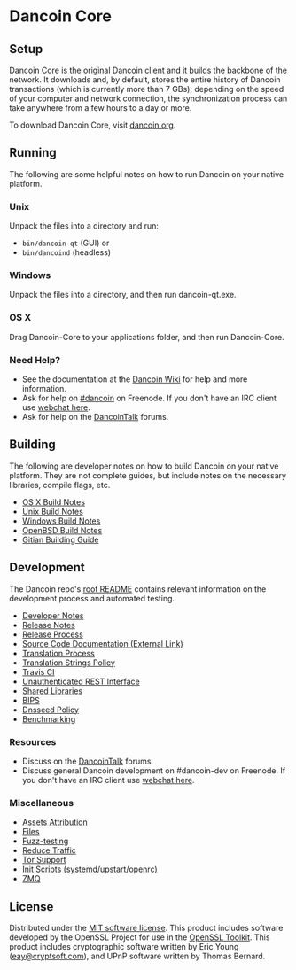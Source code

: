 Dancoin Core
=============

Setup
---------------------
Dancoin Core is the original Dancoin client and it builds the backbone of the network. It downloads and, by default, stores the entire history of Dancoin transactions (which is currently more than 7 GBs); depending on the speed of your computer and network connection, the synchronization process can take anywhere from a few hours to a day or more.

To download Dancoin Core, visit [dancoin.org](https://dancoin.org).

Running
---------------------
The following are some helpful notes on how to run Dancoin on your native platform.

### Unix

Unpack the files into a directory and run:

- `bin/dancoin-qt` (GUI) or
- `bin/dancoind` (headless)

### Windows

Unpack the files into a directory, and then run dancoin-qt.exe.

### OS X

Drag Dancoin-Core to your applications folder, and then run Dancoin-Core.

### Need Help?

* See the documentation at the [Dancoin Wiki](https://dancoin.info/)
for help and more information.
* Ask for help on [#dancoin](http://webchat.freenode.net?channels=dancoin) on Freenode. If you don't have an IRC client use [webchat here](http://webchat.freenode.net?channels=dancoin).
* Ask for help on the [DancoinTalk](https://dancointalk.io/) forums.

Building
---------------------
The following are developer notes on how to build Dancoin on your native platform. They are not complete guides, but include notes on the necessary libraries, compile flags, etc.

- [OS X Build Notes](build-osx.md)
- [Unix Build Notes](build-unix.md)
- [Windows Build Notes](build-windows.md)
- [OpenBSD Build Notes](build-openbsd.md)
- [Gitian Building Guide](gitian-building.md)

Development
---------------------
The Dancoin repo's [root README](/README.md) contains relevant information on the development process and automated testing.

- [Developer Notes](developer-notes.md)
- [Release Notes](release-notes.md)
- [Release Process](release-process.md)
- [Source Code Documentation (External Link)](https://dev.visucore.com/dancoin/doxygen/)
- [Translation Process](translation_process.md)
- [Translation Strings Policy](translation_strings_policy.md)
- [Travis CI](travis-ci.md)
- [Unauthenticated REST Interface](REST-interface.md)
- [Shared Libraries](shared-libraries.md)
- [BIPS](bips.md)
- [Dnsseed Policy](dnsseed-policy.md)
- [Benchmarking](benchmarking.md)

### Resources
* Discuss on the [DancoinTalk](https://dancointalk.io/) forums.
* Discuss general Dancoin development on #dancoin-dev on Freenode. If you don't have an IRC client use [webchat here](http://webchat.freenode.net/?channels=dancoin-dev).

### Miscellaneous
- [Assets Attribution](assets-attribution.md)
- [Files](files.md)
- [Fuzz-testing](fuzzing.md)
- [Reduce Traffic](reduce-traffic.md)
- [Tor Support](tor.md)
- [Init Scripts (systemd/upstart/openrc)](init.md)
- [ZMQ](zmq.md)

License
---------------------
Distributed under the [MIT software license](/COPYING).
This product includes software developed by the OpenSSL Project for use in the [OpenSSL Toolkit](https://www.openssl.org/). This product includes
cryptographic software written by Eric Young ([eay@cryptsoft.com](mailto:eay@cryptsoft.com)), and UPnP software written by Thomas Bernard.
